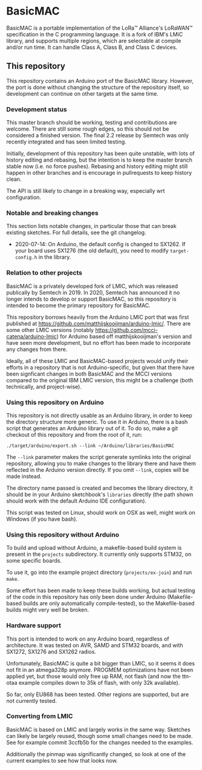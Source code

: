 # BasicMAC

BasicMAC is a portable implementation of the LoRa™ Alliance's LoRaWAN™
specification in the C programming language. It is a fork of IBM's LMiC
library, and supports multiple regions, which are selectable at compile and/or
run time. It can handle Class A, Class B, and Class C devices.

## This repository
This repository contains an Arduino port of the BasicMAC library.
However, the port is done without changing the structure of the
repository itself, so development can continue on other targets at the
same time.

### Development status

This master branch should be working, testing and contributions are
welcome. There are still some rough edges, so this should not be
considered a finished version. The final 2.2 release by Semtech was only
recently integrated and has seen limited testing.

Initially, development of this repository has been quite unstable, with
lots of history editing and rebasing, but the intention is to keep the
master branch stable now (i.e. no force pushes). Rebasing and history
editing might still happen in other branches and is encourage in
pullrequests to keep history clean.

The API is still likely to change in a breaking way, especially wrt
configuration.

### Notable and breaking changes

This section lists notable changes, in particular those that can break
existing sketches. For full details, see the git changelog.

 - 2020-07-14: On Arduino, the default config is changed to SX1262. If
   your board uses SX1276 (the old default), you need to modify
   `target-config.h` in the library.

### Relation to other projects

BasicMAC is a privately developed fork of LMIC, which was released
publically by Semtech in 2019. In 2020, Semtech has announced it no
longer intends to develop or support BasicMAC, so this repository is
intended to become the primary repository for BasicMAC.

This repository borrows heavily from the Arduino LMIC port that was
first published at https://github.com/matthijskooijman/arduino-lmic/.
There are some other LMIC versions (notably
https://github.com/mcci-catena/arduino-lmic) for Arduino based off
matthijskooijman's version and have seen more development, but no effort
has been made to incorporate any changes from there.

Ideally, all of these LMIC and BasicMAC-based projects would unify their
efforts in a repository that is not Arduino-specific, but given that
there have been signficant changes in both BasicMAC and the MCCI
versions compared to the original IBM LMIC version, this might be a
challenge (both technically, and project-wise).

### Using this repository on Arduino

This repository is not directly usable as an Arduino library, in order
to keep the directory structure more generic. To use it in Arduino,
there is a bash script that generates an Arduino library out of it. To do so,
make a git checkout of this repository and from the root of it, run:

	./target/arduino/export.sh --link ~/Arduino/libraries/BasicMAC

The `--link` parameter makes the script generate symlinks into the
original repository, allowing you to make changes to the library there
and have them reflected in the Arduino version directly. If you omit
`--link`, copies will be made instead.

The directory name passed is created and becomes the library directory,
it should be in your Arduino sketchbook's `libraries` directly (the path
shown should work with the default Arduino IDE configuration).

This script was tested on Linux, should work on OSX as well, might work
on Windows (if you have bash).

### Using this repository without Arduino

To build and upload without Arduino, a makefile-based build system is
present in the `projects` subdirectory.  It currently only supports
STM32, on some specific boards.

To use it, go into the example project directory (`projects/ex-join`)
and run `make`.

Some effort has been made to keep these builds working, but actual
testing of the code in this repository has only been done under Arduino
(Makefile-based builds are only automatically compile-tested), so the
Makefile-based builds might very well be broken.

### Hardware support

This port is intended to work on any Arduino board, regardless of
architecture. It was tested on AVR, SAMD and STM32 boards, and with
SX1272, SX1276 and SX1262 radios.

Unfortunately, BasicMAC is quite a bit bigger than LMIC, so it seems it
does not fit in an atmega328p anymore. PROGMEM optimizations have not
been applied yet, but those would only free up RAM, not flash (and now
the ttn-otaa example compiles down to 35k of flash, with only 32k
available).

So far, only EU868 has been tested. Other regions are supported, but are
not currently tested.

### Converting from LMIC

BasicMAC is based on LMIC and largely works in the same way. Sketches
can likely be largely reused, though some small changes need to be made.
See for example commit 3ccfb5b for the changes needed to the examples.

Additionally the pinmap was significantly changed, so look at one of the
current examples to see how that looks now.
